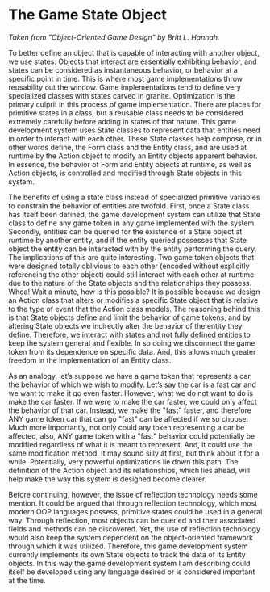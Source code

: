 # The Game State Object #

_Taken from "Object-Oriented Game Design" by Britt L. Hannah._

To better define an object that is capable of interacting with another object, we use states. Objects that interact are essentially exhibiting behavior, and states can be considered as instantaneous behavior, or behavior at a specific point in time. This is where most game implementations throw reusability out the window. Game implementations tend to define very specialized classes with states carved in granite. Optimization is the primary culprit in this process of game implementation. There are places for primitive states in a class, but a reusable class needs to be considered extremely carefully before adding in states of that nature. This game development system uses State classes to represent data that entities need in order to interact with each other. These State classes help compose, or in other words define, the Form class and the Entity class, and are used at runtime by the Action object to modify an Entity objects apparent behavior. In essence, the behavior of Form and Entity objects at runtime, as well as Action objects, is controlled and modified through State objects in this system.

The benefits of using a state class instead of specialized primitive variables to constrain the behavior of entities are twofold. First, once a State class has itself been defined, the game development system can utilize that State class to define any game token in any game implemented with the system. Secondly, entities can be queried for the existence of a State object at runtime by another entity, and if the entity queried possesses that State object the entity can be interacted with by the entity performing the query. The implications of this are quite interesting. Two game token objects that were designed totally oblivious to each other (encoded without explicitly referencing the other object) could still interact with each other at runtime due to the nature of the State objects and the relationships they possess. Whoa! Wait a minute, how is this possible? It is possible because we design an Action class that alters or modifies a specific State object that is relative to the type of event that the Action class models. The reasoning behind this is that State objects define and limit the behavior of game tokens, and by altering State objects we indirectly alter the behavior of the entity they define. Therefore, we interact with states and not fully defined entities to keep the system general and flexible. In so doing we disconnect the game token from its dependence on specific data. And, this allows much greater freedom in the implementation of an Entity class.

As an analogy, let’s suppose we have a game token that represents a car, the behavior of which we wish to modify. Let’s say the car is a fast car and we want to make it go even faster. However, what we do not want to do is make the car faster. If we were to make the car faster, we could only affect the behavior of that car. Instead, we make the "fast" faster, and therefore ANY game token car that can go "fast" can be affected if we so choose. Much more importantly, not only could any token representing a car be affected, also, ANY game token with a "fast" behavior could potentially be modified regardless of what it is meant to represent. And, it could use the same modification method. It may sound silly at first, but think about it for a while. Potentially, very powerful optimizations lie down this path. The definition of the Action object and its relationships, which lies ahead, will help make the way this system is designed become clearer.

Before continuing, however, the issue of reflection technology needs some mention. It could be argued that through reflection technology, which most modern OOP languages possess, primitive states could be used in a general way. Through reflection, most objects can be queried and their associated fields and methods can be discovered. Yet, the use of reflection technology would also keep the system dependent on the object-oriented framework through which it was utilized. Therefore, this game development system currently implements its own State objects to track the data of its Entity objects. In this way the game development system I am describing could itself be developed using any language desired or is considered important at the time.